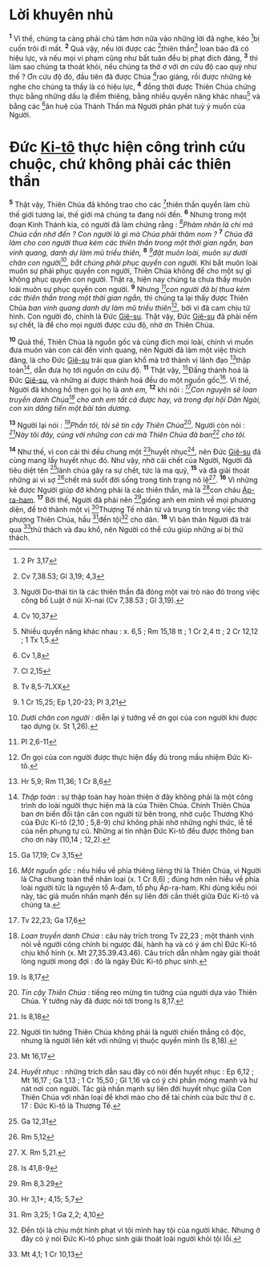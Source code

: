 # Lời khuyên nhủ
<sup><b>1</b></sup> Vì thế, chúng ta càng phải chú tâm hơn nữa vào những lời đã nghe, kẻo [^1*]bị cuốn trôi đi mất. <sup><b>2</b></sup> Quả vậy, nếu lời được các [^2*]thiên thần[^1] loan báo đã có hiệu lực, và nếu mọi vi phạm cũng như bất tuân đều bị phạt đích đáng, <sup><b>3</b></sup> thì làm sao chúng ta thoát khỏi, nếu chúng ta thờ ơ với ơn cứu độ cao quý như thế ? Ơn cứu độ đó, đầu tiên đã được Chúa [^3*]rao giảng, rồi được những kẻ nghe cho chúng ta thấy là có hiệu lực, <sup><b>4</b></sup> đồng thời được Thiên Chúa chứng thực bằng những dấu lạ điềm thiêng, bằng nhiều quyền năng khác nhau[^2] và bằng các [^4*]ân huệ của Thánh Thần mà Người phân phát tuỳ ý muốn của Người.


# Đức [Ki-tô]() thực hiện công trình cứu chuộc, chứ không phải các thiên thần
<sup><b>5</b></sup> Thật vậy, Thiên Chúa đã không trao cho các [^5*]thiên thần quyền làm chủ thế giới tương lai, thế giới mà chúng ta đang nói đến. <sup><b>6</b></sup> Nhưng trong một đoạn Kinh Thánh kia, có người đã làm chứng rằng : *[^6*]Phàm nhân là chi mà Chúa cần nhớ đến ? Con người là gì mà Chúa phải thăm nom ?* <sup><b>7</b></sup> *Chúa đã làm cho con người thua kém các thiên thần trong một thời gian ngắn, ban vinh quang, danh dự làm mũ triều thiên,* <sup><b>8</b></sup> *[^7*]đặt muôn loài, muôn sự dưới chân con người[^3], bắt chúng phải phục quyền con người.* Khi bắt muôn loài muôn sự phải phục quyền con người, Thiên Chúa không để cho một sự gì không phục quyền con người. Thật ra, hiện nay chúng ta chưa thấy muôn loài muôn sự phục quyền con người. <sup><b>9</b></sup> Nhưng *[^8*]con người đã bị thua kém các thiên thần trong một thời gian ngắn,* thì chúng ta lại thấy được Thiên Chúa *ban vinh quang danh dự làm mũ triều thiên*[^4], bởi vì đã cam chịu tử hình. Con người đó, chính là Đức [Giê-su](). Thật vậy, Đức [Giê-su]() đã phải nếm sự chết, là để cho mọi người được cứu độ, nhờ ơn Thiên Chúa.

<sup><b>10</b></sup> Quả thế, Thiên Chúa là nguồn gốc và cùng đích mọi loài, chính vì muốn đưa muôn vàn con cái đến vinh quang, nên Người đã làm một việc thích đáng, là cho Đức [Giê-su]() trải qua gian khổ mà trở thành vị lãnh đạo [^9*]thập toàn[^5], dẫn đưa họ tới nguồn ơn cứu độ. <sup><b>11</b></sup> Thật vậy, [^10*]Đấng thánh hoá là Đức [Giê-su](), và những ai được thánh hoá đều do một nguồn gốc[^6]. Vì thế, Người đã không hổ thẹn gọi họ là *anh em,* <sup><b>12</b></sup> khi nói : *[^11*]Con nguyện sẽ loan truyền danh Chúa[^7] cho anh em tất cả được hay, và trong đại hội Dân Ngài, con xin dâng tiến một bài tán dương.*

<sup><b>13</b></sup> Người lại nói : *[^12*]Phần tôi, tôi sẽ tin cậy Thiên Chúa*[^8]. Người còn nói : *[^13*]Này tôi đây, cùng với những con cái mà Thiên Chúa đã ban[^9] cho tôi.*

<sup><b>14</b></sup> Như thế, vì con cái thì đều chung một [^14*]huyết nhục[^10], nên Đức [Giê-su]() đã cùng mang lấy huyết nhục đó. Như vậy, nhờ cái chết của Người, Người đã tiêu diệt tên [^15*]lãnh chúa gây ra sự chết, tức là ma quỷ, <sup><b>15</b></sup> và đã giải thoát những ai vì sợ [^16*]chết mà suốt đời sống trong tình trạng nô lệ[^11]. <sup><b>16</b></sup> Vì những kẻ được Người giúp đỡ không phải là các thiên thần, mà là [^17*]con cháu [Áp-ra-ham](). <sup><b>17</b></sup> Bởi thế, Người đã phải nên [^18*]giống anh em mình về mọi phương diện, để trở thành một vị [^19*]Thượng Tế nhân từ và trung tín trong việc thờ phượng Thiên Chúa, hầu [^20*]đền tội[^12] cho dân. <sup><b>18</b></sup> Vì bản thân Người đã trải qua [^21*]thử thách và đau khổ, nên Người có thể cứu giúp những ai bị thử thách.

[^1]: Người Do-thái tin là các thiên thần đã đóng một vai trò nào đó trong việc công bố Luật ở núi Xi-nai (Cv 7,38.53 ; Gl 3,19).
[^2]: Nhiều quyền năng khác nhau : x. 6,5 ; Rm 15,18 tt ; 1 Cr 2,4 tt ; 2 Cr 12,12 ; 1 Tx 1,5.
[^3]: *Dưới chân con người* : diễn lại ý tưởng về ơn gọi của con người khi được tạo dựng (x. St 1,26).
[^4]: Ơn gọi của con người được thực hiện đầy đủ trong mầu nhiệm Đức Ki-tô.
[^5]: *Thập toàn* : sự thập toàn hay hoàn thiện ở đây không phải là một công trình do loài người thực hiện mà là của Thiên Chúa. Chính Thiên Chúa ban ơn biến đổi tận căn con người từ bên trong, nhờ cuộc Thương Khó của Đức Ki-tô (2,10 ; 5,8-9) chứ không phải nhờ những nghi thức, lễ tế của nền phụng tự cũ. Những ai tin nhận Đức Ki-tô đều được thông ban cho ơn này (10,14 ; 12,2).
[^6]: *Một nguồn gốc* : nếu hiểu về phía thiêng liêng thì là Thiên Chúa, vì Người là Cha chung toàn thể nhân loại (x. 1 Cr 8,6) ; đúng hơn nên hiểu về phía loài người tức là nguyên tổ A-đam, tổ phụ Áp-ra-ham. Khi dùng kiểu nói này, tác giả muốn nhấn mạnh đến sự liên đới cần thiết giữa Đức Ki-tô và chúng ta.
[^7]: *Loan truyền danh Chúa* : câu này trích trong Tv 22,23 ; một thánh vịnh nói về người công chính bị ngược đãi, hành hạ và có ý ám chỉ Đức Ki-tô chịu khổ hình (x. Mt 27,35.39.43.46). Câu trích dẫn nhằm ngày giải thoát lòng người mong đợi : đó là ngày Đức Ki-tô phục sinh.
[^8]: *Tin cậy Thiên Chúa* : tiếng reo mừng tin tưởng của người dựa vào Thiên Chúa. Ý tưởng này đã được nói tới trong Is 8,17.
[^9]: Người tin tưởng Thiên Chúa không phải là người chiến thắng cô độc, nhưng là người liên kết với những vị thuộc quyền mình (Is 8,18).
[^10]: *Huyết nhục* : những trích dẫn sau đây có nói đến huyết nhục : Ep 6,12 ; Mt 16,17 ; Ga 1,13 ; 1 Cr 15,50 ; Gl 1,16 và có ý chỉ phần mỏng manh và hư nát nơi con người. Tác giả nhấn mạnh sự liên đới huyết nhục giữa Con Thiên Chúa với nhân loại để khơi mào cho đề tài chính của bức thư ở c. 17 : Đức Ki-tô là Thượng Tế.
[^11]: X. Rm 5,21.
[^12]: Đền tội là chịu một hình phạt vì tội mình hay tội của người khác. Nhưng ở đây có ý nói Đức Ki-tô phục sinh giải thoát loài người khỏi tội lỗi.
[^1*]: 2 Pr 3,17
[^2*]: Cv 7,38.53; Gl 3,19; 4,3
[^3*]: Cv 10,37
[^4*]: Cv 1,8
[^5*]: Cl 2,15
[^6*]: Tv 8,5-7LXX
[^7*]: 1 Cr 15,25; Ep 1,20-23; Pl 3,21
[^8*]: Pl 2,6-11
[^9*]: Hr 5,9; Rm 11,36; 1 Cr 8,6
[^10*]: Ga 17,19; Cv 3,15
[^11*]: Tv 22,23; Ga 17,6
[^12*]: Is 8,17
[^13*]: Is 8,18
[^14*]: Mt 16,17
[^15*]: Ga 12,31
[^16*]: Rm 5,12
[^17*]: Is 41,8-9
[^18*]: Rm 8,3.29
[^19*]: Hr 3,1+; 4,15; 5,7
[^20*]: Rm 3,25; 1 Ga 2,2; 4,10
[^21*]: Mt 4,1; 1 Cr 10,13